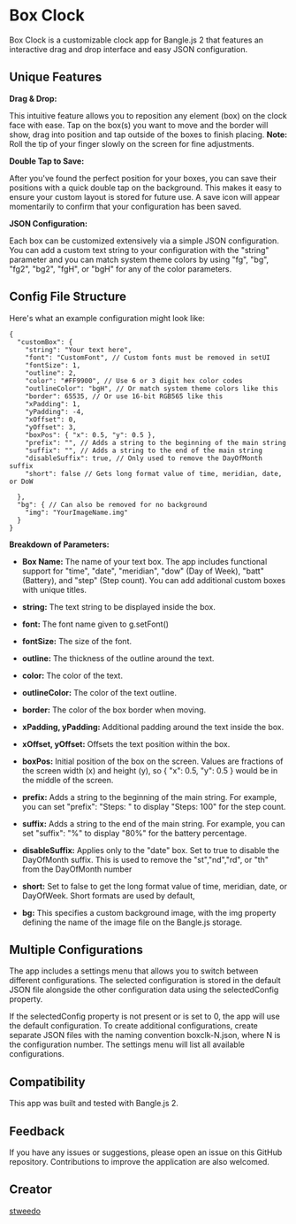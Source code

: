# Box Clock

Box Clock is a customizable clock app for Bangle.js 2 that features an interactive drag and drop interface and easy JSON configuration.

## Unique Features

__Drag & Drop:__

This intuitive feature allows you to reposition any element (box) on the clock face with ease. Tap on the box(s) you want to move and the border will show, drag into position and tap outside of the boxes to finish placing. **Note:** Roll the tip of your finger slowly on the screen for fine adjustments.

__Double Tap to Save:__

After you've found the perfect position for your boxes, you can save their positions with a quick double tap on the background. This makes it easy to ensure your custom layout is stored for future use. A save icon will appear momentarily to confirm that your configuration has been saved.

__JSON Configuration:__

Each box can be customized extensively via a simple JSON configuration. You can add a custom text string to your configuration with the "string" parameter and you can match system theme colors by using "fg", "bg", "fg2", "bg2", "fgH", or "bgH" for any of the color parameters.

## Config File Structure

Here's what an example configuration might look like:

```
{
  "customBox": {
    "string": "Your text here",
    "font": "CustomFont", // Custom fonts must be removed in setUI
    "fontSize": 1,
    "outline": 2,
    "color": "#FF9900", // Use 6 or 3 digit hex color codes
    "outlineColor": "bgH", // Or match system theme colors like this
    "border": 65535, // Or use 16-bit RGB565 like this
    "xPadding": 1,
    "yPadding": -4,
    "xOffset": 0,
    "yOffset": 3,
    "boxPos": { "x": 0.5, "y": 0.5 },
    "prefix": "", // Adds a string to the beginning of the main string
    "suffix": "", // Adds a string to the end of the main string
    "disableSuffix": true, // Only used to remove the DayOfMonth suffix
    "short": false // Gets long format value of time, meridian, date, or DoW

  },
  "bg": { // Can also be removed for no background
    "img": "YourImageName.img"
  }
}
```

__Breakdown of Parameters:__

* **Box Name:** The name of your text box. The app includes functional support for "time", "date", "meridian", "dow" (Day of Week), "batt" (Battery), and "step" (Step count). You can add additional custom boxes with unique titles.

* **string:** The text string to be displayed inside the box.

* **font:** The font name given to g.setFont()

* **fontSize:** The size of the font.

* **outline:** The thickness of the outline around the text.

* **color:** The color of the text.

* **outlineColor:** The color of the text outline.

* **border:** The color of the box border when moving.

* **xPadding, yPadding:** Additional padding around the text inside the box.

* **xOffset, yOffset:** Offsets the text position within the box.

* **boxPos:** Initial position of the box on the screen. Values are fractions of the screen width (x) and height (y), so { "x": 0.5, "y": 0.5 } would be in the middle of the screen.

* **prefix:** Adds a string to the beginning of the main string. For example, you can set "prefix": "Steps: " to display "Steps: 100" for the step count.

* **suffix:** Adds a string to the end of the main string. For example, you can set "suffix": "%" to display "80%" for the battery percentage.

* **disableSuffix:** Applies only to the "date" box. Set to true to disable the DayOfMonth suffix. This is used to remove the "st","nd","rd", or "th" from the DayOfMonth number

* **short:** Set to false to get the long format value of time, meridian, date, or DayOfWeek. Short formats are used by default, 

* **bg:** This specifies a custom background image, with the img property defining the name of the image file on the Bangle.js storage.

## Multiple Configurations

The app includes a settings menu that allows you to switch between different configurations. The selected configuration is stored in the default JSON file alongside the other configuration data using the selectedConfig property.

If the selectedConfig property is not present or is set to 0, the app will use the default configuration. To create additional configurations, create separate JSON files with the naming convention boxclk-N.json, where N is the configuration number. The settings menu will list all available configurations.

## Compatibility

This app was built and tested with Bangle.js 2.

## Feedback

If you have any issues or suggestions, please open an issue on this GitHub repository. Contributions to improve the application are also welcomed.

## Creator

[stweedo](https://github.com/stweedo)
